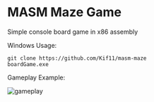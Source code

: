 # MASM Maze Game

Simple console board game in x86 assembly

Windows Usage:
```
git clone https://github.com/Kif11/masm-maze
boardGame.exe
```

Gameplay Example:

![gameplay](https://cloud.githubusercontent.com/assets/8003487/13690094/a11c3a34-e6e2-11e5-8e13-d839a7213030.gif)
